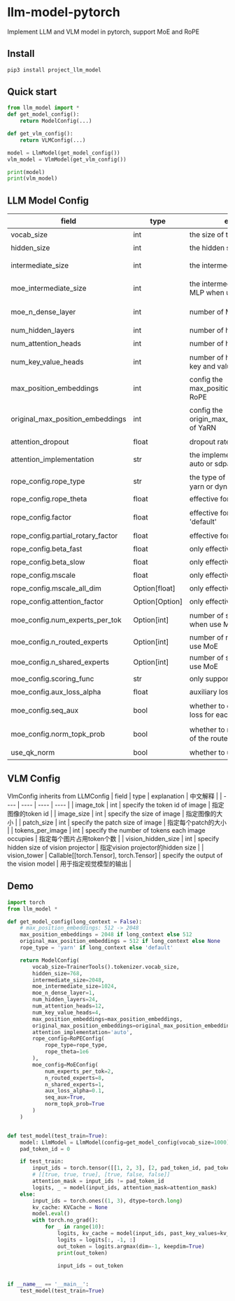 # llm-model-pytorch
Implement LLM and VLM model in pytorch, support MoE and RoPE

## Install
```python
pip3 install project_llm_model
```

## Quick start
``` python
from llm_model import *
def get_model_config():
    return ModelConfig(...)

def get_vlm_config():
    return VLMConfig(...)

model = LlmModel(get_model_config())
vlm_model = VlmModel(get_vlm_config())

print(model)
print(vlm_model)
```

## LLM Model Config
|  field | type | explanation | 中文解释 | 
|  ---- |  ----   | ----  | ---- |
| vocab_size | int | the size of the vocab | 指定使用字典大小 |
| hidden_size | int | the hidden size of model | 指定模型的hidden size |
| intermediate_size | int | the intermediate size of MLP | 指定模型中MLP的intermediate size |
| moe_intermediate_size | int | the intermediate size of export's MLP when use MoE | 使用MoE模型时指定专家MLP的intermediate size |
| moe_n_dense_layer | int | number of MLPs when use MoE | 使用MoE模型时指定使用多少MLP层 |
| num_hidden_layers | int | number of hidden layers | 指定使用几个隐藏层 |
| num_attention_heads | int | number of heads for attention | 指定attention的头的数量 |
| num_key_value_heads | int | number of heads for attention's key and value | 指定attention的key和value头的数量 |
| max_position_embeddings | int | config the max_position_embeddings of RoPE | 配置位置编码的max_position_embeddings |
| original_max_position_embeddings | int | config the origin_max_position_embeddings of YaRN | 当使用YaRN时，配置原始的max_position_embeddings |
| attention_dropout | float | dropout rate for attention | attention的Dropout rate |
| attention_implementation | str | the implemention of attention, auto or sdpa or default | attention实现方式，取值：auto\sdpa\default |
| rope_config.rope_type | str | the type of RoPE，default or yarn or dynamic | RoPE类型，取值：default\yarn\dynamic |
| rope_config.rope_theta | float | effective for all RoPE| 对所有RoPE生效 |
| rope_config.factor | float | effective for all RoPE except 'default' | 对除default外所有RoPE生效 |
| rope_config.partial_rotary_factor | float | effective for all RoPE | 对所有RoPE生效 |
| rope_config.beta_fast | float | only effective for YaRN | 仅对YaRN生效 |
| rope_config.beta_slow | float | only effective for YaRN | 仅对YaRN生效 |
| rope_config.mscale | float | only effective for YaRN | 仅对YaRN生效 |
| rope_config.mscale_all_dim | Option[float] | only effective for YaRN | 仅对YaRN生效 |
| rope_config.attention_factor | Option[Option] | only effective for YaRN | 仅对YaRN生效 |
| moe_config.num_experts_per_tok | Option[int] | number of selected experts when use MoE | MoE模型每个token选择的专家数 |
| moe_config.n_routed_experts | Option[int] | number of routed experts when use MoE | MoE模型被路由的专家总数 |
| moe_config.n_shared_experts | Option[int] | number of shared experts when use MoE | MoE模型共享专家总数 |
| moe_config.scoring_func | str | only support softmax now | 仅支持softmax |
| moe_config.aux_loss_alpha | float | auxiliary loss weight coefficient | MoE辅助loss系数 |
| moe_config.seq_aux | bool | whether to compute the auxiliary loss for each individual sample | 是否计算每个单独样本的辅助损失 |
| moe_config.norm_topk_prob | bool | whether to normalize the weights of the routed experts | 是否对路由专家的权重进行标准化 |
| use_qk_norm | bool | whether to use qk norm | 是否使用qk norm |


## VLM Config
VlmConfig inherits from LLMConfig
|  field | type | explanation | 中文解释 | 
|  ---- |  ----   | ----  | ---- |
| image_tok | int | specify the token id of image | 指定图像的token id |
| image_size | int | specify the size of image | 指定图像的大小 |
| patch_size | int | specify the patch size of image | 指定每个patch的大小 |
| tokens_per_image | int | specify the number of tokens each image occupies | 指定每个图片占用token个数 |
| vision_hidden_size | int | specify hidden size of vision projector | 指定vision projector的hidden size |
| vision_tower | Callable[[torch.Tensor], torch.Tensor] | specify the output of the vision model | 用于指定视觉模型的输出 |



## Demo
``` python
import torch
from llm_model *

def get_model_config(long_context = False):
    # max_position_embeddings: 512 -> 2048
    max_position_embeddings = 2048 if long_context else 512
    original_max_position_embeddings = 512 if long_context else None
    rope_type = 'yarn' if long_context else 'default'

    return ModelConfig(
        vocab_size=TrainerTools().tokenizer.vocab_size,
        hidden_size=768,
        intermediate_size=2048,
        moe_intermediate_size=1024,
        moe_n_dense_layer=1,
        num_hidden_layers=24,
        num_attention_heads=12,
        num_key_value_heads=4,
        max_position_embeddings=max_position_embeddings,
        original_max_position_embeddings=original_max_position_embeddings,
        attention_implementation='auto',
        rope_config=RoPEConfig(
            rope_type=rope_type,
            rope_theta=1e6
        ),
        moe_config=MoEConfig(
            num_experts_per_tok=2,
            n_routed_experts=8,
            n_shared_experts=1,
            aux_loss_alpha=0.1,
            seq_aux=True,
            norm_topk_prob=True
        )
    )


def test_model(test_train=True):
    model: LlmModel = LlmModel(config=get_model_config(vocab_size=1000))
    pad_token_id = 0

    if test_train:
        input_ids = torch.tensor([[1, 2, 3], [2, pad_token_id, pad_token_id]], dtype=torch.long)
        # [[true, true, true], [true, false, false]]
        attention_mask = input_ids != pad_token_id
        logits, _ = model(input_ids, attention_mask=attention_mask)
    else:
        input_ids = torch.ones((1, 3), dtype=torch.long)
        kv_cache: KVCache = None
        model.eval()
        with torch.no_grad():
            for _ in range(10):
                logits, kv_cache = model(input_ids, past_key_values=kv_cache, use_cache=True)
                logits = logits[:, -1, :]
                out_token = logits.argmax(dim=-1, keepdim=True)
                print(out_token)

                input_ids = out_token


if __name__ == '__main__':
    test_model(test_train=True)
```
